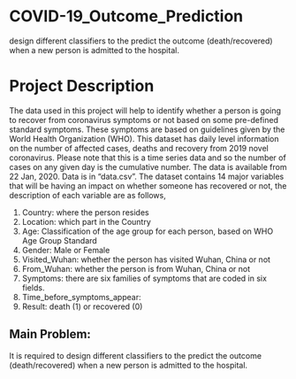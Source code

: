# COVID-19_Outcome_Prediction
design different classifiers to the predict the outcome (death/recovered) when a new person is admitted to the hospital.
# Project Description
The data used in this project will help to identify whether a person is going to recover
from coronavirus symptoms or not based on some pre-defined standard symptoms.
These symptoms are based on guidelines given by the World Health Organization
(WHO). This dataset has daily level information on the number of affected cases,
deaths and recovery from 2019 novel coronavirus. Please note that this is a time series
data and so the number of cases on any given day is the cumulative number. The data
is available from 22 Jan, 2020. Data is in “data.csv”. The dataset contains 14 major
variables that will be having an impact on whether someone has recovered or not, the
description of each variable are as follows,
1. Country: where the person resides
2. Location: which part in the Country
3. Age: Classification of the age group for each person, based on WHO Age Group
Standard
4. Gender: Male or Female
5. Visited_Wuhan: whether the person has visited Wuhan, China or not
6. From_Wuhan: whether the person is from Wuhan, China or not
7. Symptoms: there are six families of symptoms that are coded in six fields.
8. Time_before_symptoms_appear:
9. Result: death (1) or recovered (0)
## Main Problem:
It is required to design different classifiers to the predict the outcome (death/recovered) when a new
person is admitted to the hospital.
